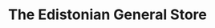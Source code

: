 ---
title: "The Edistonian General Store"
url: /edisto-island/the-edistonian-general-store/
shop: variety store
---